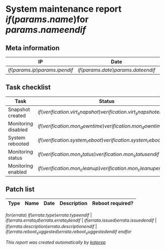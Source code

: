# System maintenance report $if(params.name)$for $params.name$$endif$

## Meta information
IP | Date | Time | Owner
-- | ---- | ---- | -----
$if(params.ip)$$params.ip$$endif$ | $if(params.date)$$params.date$$endif$ | $if(params.time)$$params.time$$endif$ | $if(params.owner)$$params.owner$$endif$ |

## Task checklist
Task | Status | Description/Notes
---- | ------ | -----------------
Snapshot created | $if(verification.virt_snapshot)$$verification.virt_snapshot$$endif$ | $if(params.system_physical)$physical system$endif$
Monitoring disabled | $if(verification.mon_downtime)$$verification.mon_downtime$$endif$ | $if(params.environment)$$params.environment$ lifecycle$endif$
System rebooted | $if(verification.system_reboot)$$verification.system_reboot$$endif$ | 
Monitoring status | $if(verification.mon_status)$$verification.mon_status$$endif$ | $if(verification.mon_status_detail)$$verification.mon_status_detail$$endif$
Monitoring enabled | $if(verification.mon_cleanup)$$verification.mon_cleanup$$endif$ | $if(params.environment)$$params.environment$ lifecycle$endif$

## Patch list
Type | Name | Date | Description | Reboot required?
---- | ---- | ---- | ----------- | ----------------
$for(errata)$
$if(errata.type)$$errata.type$$endif$ | $if(errata.errata_id)$$errata.errata_id$$endif$ | $if(errata.issued)$$errata.issued$$endif$ | $if(errata.description)$$errata.description$$endif$ | $if(errata.reboot_suggested)$$errata.reboot_suggested$$endif$
$endfor$

*This report was created automatically by [katprep](https://github.com/stdevel/katprep)*
